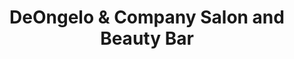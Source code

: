 ---
title: "DeOngelo & Company Salon and Beauty Bar"
url: /saint-paul/deongelo-and-company-salon-and-beauty-bar/
shop: hairdresser
---